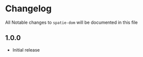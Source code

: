 # Changelog

All Notable changes to `spatie-dom` will be documented in this file

## 1.0.0
- Initial release
